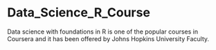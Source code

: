 # Data_Science_R_Course
Data science with foundations in R is one of the popular courses in Coursera and it has been offered by Johns Hopkins University Faculty.
